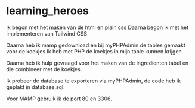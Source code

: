 # learning_heroes

Ik begon met het maken van de html en plain css
Daarna begon ik met het implementeren van Tailwind CSS

Daarna heb ik mamp gedownload en bij myPHPAdmin de tables gemaakt voor de koekjes
Ik heb met PHP de koekjes in mijn table kunnen krijgen

Daarna heb ik hulp gevraagd voor het maken van de ingredienten tabel en die combineer met de koekjes.



Ik probeer de database te exporteren via myPHPAdmin, de code heb ik geplakt in database.sql.

Voor MAMP gebruik ik de port 80 en 3306.

